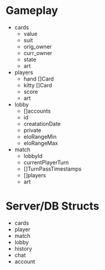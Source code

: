 # Gameplay

- cards
  - value
  - suit
  - orig_owner
  - curr_owner
  - state
  - art
- players
  - hand []Card
  - kitty []Card
  - score
  - art
- lobby
  - []accounts
  - id
  - creatationDate
  - private
  - eloRangeMin
  - eloRangeMax
- match
  - lobbyId
  - currentPlayerTurn
  - []TurnPassTimestamps
  - []players
  - art

# Server/DB Structs

- cards
- player
- match
- lobby
- history
- chat
- account

